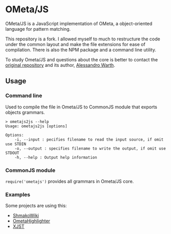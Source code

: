 # OMeta/JS

OMeta/JS is a JavaScript implementation of OMeta,
a object-oriented language for pattern matching.

This repository is a fork.
I allowed myself to much to restructure the code under the common layout
and make the file extensions for ease of compilation.
There is also the NPM package and a command line utility.

To study Ometa/JS and questions about the core is better
to contact the [original repository](http://github.com/alexwarth/ometa-js/)
and its author, [Alessandro Warth](http://github.com/alexwarth).

## Usage

### Command line

Used to compile the file in Ometa/JS to CommonJS module that exports objects grammars.

    > ometajs2js --help
    Usage: ometajs2js [options]

    Options:
        -i, --input : pecifies filename to read the input source, if omit use STDIN
        -o, --output : specifies filename to write the output, if omit use STDOUT
        -h, --help : Output help information

### CommonJS module

`require('ometajs')` provides all grammars in Ometa/JS core.

### Examples

Some projects are using this:
*   [ShmakoWiki](http://github.com/veged/shmakowiki/)
*   [OmetaHighlighter](http://github.com/veged/ometa-highlighter)
*   [XJST](http://github.com/veged/xjst)
